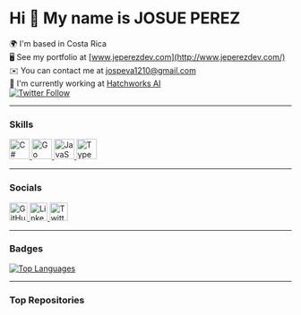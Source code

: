 # Hi 👋 My name is JOSUE PEREZ

🌍 I'm based in Costa Rica  
🖥️ See my portfolio at [www.jeperezdev.com](http://www.jeperezdev.com/)  
✉️ You can contact me at [jospeva1210@gmail.com](mailto:jospeva1210@gmail.com)  
🚀 I'm currently working at [Hatchworks AI](http://hatchworks.com/)  
[![Twitter Follow](https://img.shields.io/twitter/follow/Jospeva1210?logo=twitter&style=for-the-badge&color=0891b2&labelColor=1c1917)](https://www.x.com/Jospeva1210)

---

### Skills

<p align="left">
  <a href="https://docs.microsoft.com/en-us/dotnet/csharp/" target="_blank" rel="noreferrer">
    <img src="https://raw.githubusercontent.com/danielcranney/readme-generator/main/public/icons/skills/csharp-colored.svg" width="36" height="36" alt="C#" />
  </a>
  <a href="https://go.dev/doc/" target="_blank" rel="noreferrer">
    <img src="https://raw.githubusercontent.com/danielcranney/readme-generator/main/public/icons/skills/go-colored.svg" width="36" height="36" alt="Go" />
  </a>
  <a href="https://developer.mozilla.org/en-US/docs/Web/JavaScript" target="_blank" rel="noreferrer">
    <img src="https://raw.githubusercontent.com/danielcranney/readme-generator/main/public/icons/skills/javascript-colored.svg" width="36" height="36" alt="JavaScript" />
  </a>
  <a href="https://www.typescriptlang.org/" target="_blank" rel="noreferrer">
    <img src="https://raw.githubusercontent.com/danielcranney/readme-generator/main/public/icons/skills/typescript-colored.svg" width="36" height="36" alt="TypeScript" />
  </a>
  <!-- Add more skill icons as needed -->
</p>

---

### Socials

<p align="left">
  <a href="https://www.github.com/Ilialtes" target="_blank" rel="noreferrer">
    <img src="https://raw.githubusercontent.com/danielcranney/readme-generator/main/public/icons/socials/github.svg" width="32" height="32" alt="GitHub" />
  </a>
  <a href="https://www.linkedin.com/in/Jeperezv" target="_blank" rel="noreferrer">
    <img src="https://raw.githubusercontent.com/danielcranney/readme-generator/main/public/icons/socials/linkedin.svg" width="32" height="32" alt="LinkedIn" />
  </a>
  <a href="https://www.x.com/Jospeva1210" target="_blank" rel="noreferrer">
    <img src="https://raw.githubusercontent.com/danielcranney/readme-generator/main/public/icons/socials/twitter.svg" width="32" height="32" alt="Twitter" />
  </a>
</p>

---

### Badges

<a href="https://github.com/Ilialtes" align="left">
  <img src="https://github-readme-stats.vercel.app/api/top-langs/?username=Ilialtes&langs_count=10&title_color=0891b2&text_color=ffffff&icon_color=0891b2&bg_color=1c1917&hide_border=true&locale=en&custom_title=Top%20Languages" alt="Top Languages" />
</a>

---

### Top Repositories

<!-- Add your top repositories here if you wish -->

